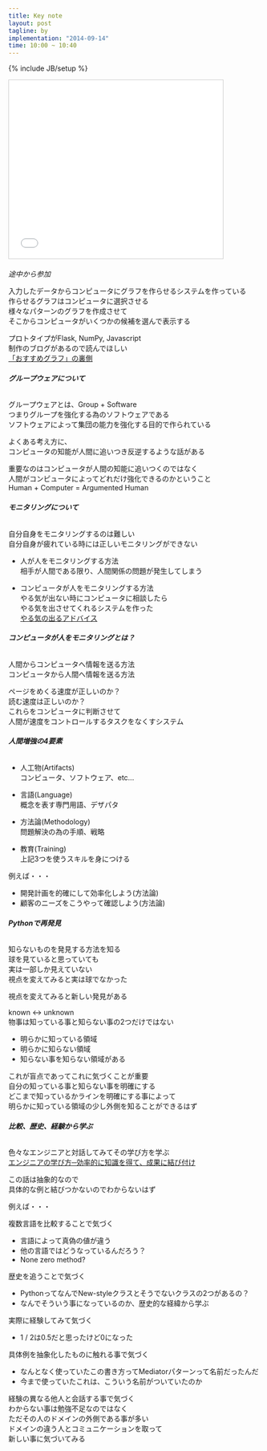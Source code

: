 ```yaml
---
title: Key note
layout: post
tagline: by
implementation: "2014-09-14"
time: 10:00 ~ 10:40
---
```


{% include JB/setup %}

<iframe src="//www.slideshare.net/slideshow/embed_code/39177200" width="427" height="356" frameborder="0" marginwidth="0" marginheight="0" scrolling="no" style="border:1px solid #CCC; border-width:1px; margin-bottom:5px; max-width: 100%;" allowfullscreen> </iframe>

*途中から参加*  

入力したデータからコンピュータにグラフを作らせるシステムを作っている  
作らせるグラフはコンピュータに選択させる  
様々なパターンのグラフを作成させて  
そこからコンピュータがいくつかの候補を選んで表示する  

プロトタイプがFlask, NumPy, Javascript  
制作のブログがあるので読んでほしい  
[「おすすめグラフ」の裏側](http://developer.cybozu.co.jp/tech/?p=3874)  

###### **グループウェアについて**  
グループウェアとは、Group + Software  
つまりグループを強化する為のソフトウェアである  
ソフトウェアによって集団の能力を強化する目的で作られている  

よくある考え方に、  
コンピュータの知能が人間に追いつき反逆するような話がある  

重要なのはコンピュータが人間の知能に追いつくのではなく  
人間がコンピュータによってどれだけ強化できるのかということ  
Human + Computer = Argumented Human  

###### **モニタリングについて**  
自分自身をモニタリングするのは難しい  
自分自身が疲れている時には正しいモニタリングができない  

* 人が人をモニタリングする方法  
相手が人間である限り、人間関係の問題が発生してしまう  

* コンピュータが人をモニタリングする方法  
やる気が出ない時にコンピュータに相談したら  
やる気を出させてくれるシステムを作った  
[やる気の出るアドバイス](http://www.nhiro.org/yaruki/)

###### **コンピュータが人をモニタリングとは？**

人間からコンピュータへ情報を送る方法  
コンピュータから人間へ情報を送る方法  

ページをめくる速度が正しいのか？  
読む速度は正しいのか？  
これらをコンピュータに判断させて  
人間が速度をコントロールするタスクをなくすシステム  

###### **人間増強の4要素**

* 人工物(Artifacts)  
コンピュータ、ソフトウェア、etc...  

* 言語(Language)  
概念を表す専門用語、デザパタ  

* 方法論(Methodology)  
問題解決の為の手順、戦略  

* 教育(Training)  
上記3つを使うスキルを身につける  

例えば・・・  

* 開発計画を的確にして効率化しよう(方法論)
* 顧客のニーズをこうやって確認しよう(方法論)

###### **Pythonで再発見**

知らないものを発見する方法を知る  
球を見ていると思っていても  
実は一部しか見えていない  
視点を変えてみると実は球でなかった  

視点を変えてみると新しい発見がある  

known <-> unknown  
物事は知っている事と知らない事の2つだけではない  

* 明らかに知っている領域
* 明らかに知らない領域
* 知らない事を知らない領域がある

これが盲点であってこれに気づくことが重要  
自分の知っている事と知らない事を明確にする  
どこまで知っているかラインを明確にする事によって  
明らかに知っている領域の少し外側を知ることができるはず  

###### **比較、歴史、経験から学ぶ**

色々なエンジニアと対話してみてその学び方を学ぶ  
[エンジニアの学び方─効率的に知識を得て、成果に結び付け](http://gihyo.jp/lifestyle/feature/01/engineer-studying)  

この話は抽象的なので  
具体的な例と結びつかないのでわからないはず  

例えば・・・  

複数言語を比較することで気づく  

* 言語によって真偽の値が違う
* 他の言語ではどうなっているんだろう？
* None zero method?

歴史を追うことで気づく  

* PythonってなんでNew-styleクラスとそうでないクラスの2つがあるの？
* なんでそういう事になっているのか、歴史的な経緯から学ぶ

実際に経験してみて気づく  

* 1 / 2は0.5だと思ったけど0になった

具体例を抽象化したものに触れる事で気づく

* なんとなく使っていたこの書き方ってMediatorパターンって名前だったんだ
* 今まで使っていたこれは、こういう名前がついていたのか

経験の異なる他人と会話する事で気づく  
わからない事は勉強不足なのではなく  
ただその人のドメインの外側である事が多い  
ドメインの違う人とコミュニケーションを取って  
新しい事に気づいてみる  
